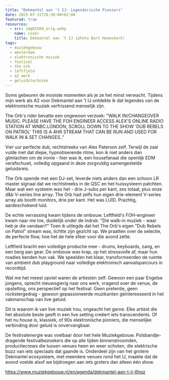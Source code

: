 ```yaml
---
title: "Dekmantel aan 't IJ: Legendarische Pioniers"
date: 2025-07-31T20:30:00+02:00
featured: true
resources:
  - src: img81569_orig.webp
    name: cover
    title: Dekmantel aan 't IJ (photo Bart Heemskerk)
tags:
  - muziekgebouw
  - amsterdam
  - elektronische muziek
  - festival
  - the orb
  - leftfield
  - a2 werk
  - geluidstechniek
---
```

Soms gebeuren de mooiste momenten als je ze het minst verwacht. Tijdens mijn werk als A2 voor Dekmantel aan 't IJ ontdekte ik dat legendes van de elektronische muziek verfrissend menselijk zijn.
<!--more-->
The Orb's rider bevatte een ongewoon verzoek: "WALK IN/CHANGEOVER MUSIC. PLEASE HAVE THE FOH ENGINEER ACCESS ALEX'S ONLINE RADIO STATION AT WNBC.LONDON, SCROLL DOWN TO THE SHOW 'DUB REBELS ON PATROL' THIS IS A 4HR STREAM THAT CAN BE RUN AND USED FOR WALK IN & SET CHANGES.."

Vier uur perfecte dub, rechtstreeks van Alex Paterson zelf. Terwijl de zaal vulde met dat diepe, hypnotiserende ritme, kon ik niet anders dan glimlachen om de ironie - hier was ik, een housefanaat die openlijk EDM verafschuwt, volledig opgaand in deze zorgvuldig samengestelde geluidsreis.

The Orb opende met een DJ-set, leverde niets anders dan een schoon LR master signaal dat we rechtstreeks in de QSC en het huissysteem patchten. Maar wat een systeem was het - drie J-subs per kant, zes totaal, plus onze d&b V-series line array. The Orb had zelfs hun eigen drie-element V-series array als booth monitors, drie per kant. Het was LUID. Prachtig, aardeschokend luid.

De echte verrassing kwam tijdens de ombouw. Leftfield's FOH-engineer kwam naar me toe, duidelijk onder de indruk: "Die walk-in muziek - waar heb je die vandaan?" Toen ik uitlegde dat het The Orb's eigen "Dub Rebels on Patrol" stream was, lichtte zijn gezicht op. We praatten over de selectie, de perfecte flow, hoe het de hele sfeer voor die avond zette.

Leftfield bracht een volledige productie mee - drums, keyboards, zang, en een berg aan gear. De ombouw was krap, op het stressvolle af, maar hun roadies kenden hun vak. We speelden het klaar, transformeerden de ruimte van ambient dub playground naar volledige elektronisch aanvalsparcours in recordtijd.

Wat me het meest opviel waren de artiesten zelf. Gewoon een paar Engelse jongens, oprecht nieuwsgierig naar ons werk, vragend over de venue, de opstelling, ons perspectief op het festival. Geen pretentie, geen rockstergedrag - gewoon gepassioneerde muzikanten geïnteresseerd in het vakmanschap van live geluid.

Dit is waarom ik van live muziek hou, ongeacht het genre. Elke artiest die het absolute beste geeft in een live setting creëert iets transcendents. Of het nu house is, klassiek, of 90s elektronische pioniers, die menselijke verbinding door geluid is onvervangbaar.

De festivalenergie was voelbaar door het hele Muziekgebouw. Polsbandje-dragende festivalbezoekers die op alle tijden binnenstroomden, productiecrews die tussen venues heen en weer schoten, die elektrische buzz van iets speciaals dat gaande is. Onderdeel zijn van het grotere Dekmantel ecosysteem, met meerdere venues rond het IJ, maakte dat de avond voelde alsof we bijdroegen aan iets groters dan alleen één show.

<https://www.muziekgebouw.nl/en/agenda/dekmantel-aan-t-ij-6hqz>
